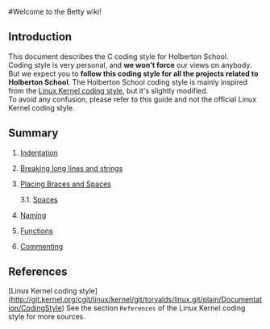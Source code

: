 #Welcome to the Betty wiki!

## Introduction

This document describes the C coding style for Holberton School.  
Coding style is very personal, and **we won't force** our views on anybody.  
But we expect you to **follow this coding style for all the projects related to Holberton School**.
The Holberton School coding style is mainly inspired from the [Linux Kernel coding style](http://git.kernel.org/cgit/linux/kernel/git/torvalds/linux.git/plain/Documentation/CodingStyle), but it's slightly modified.  
To avoid any confusion, please refer to this guide and not the official Linux Kernel coding style.

## Summary

1. [Indentation](https://github.com/holbertonschool/Betty/wiki/Indentation)

2. [Breaking long lines and strings](https://github.com/holbertonschool/Betty/wiki/Breaking-long-lines-and-strings)

3. [Placing Braces and Spaces](https://github.com/holbertonschool/Betty/wiki/Placing-Braces-and-Spaces)

    3.1. [Spaces](https://github.com/holbertonschool/Betty/wiki/Spaces)

4. [Naming](https://github.com/holbertonschool/Betty/wiki/Naming)

6. [Functions](https://github.com/holbertonschool/Betty/wiki/Functions)

8. [Commenting](https://github.com/holbertonschool/Betty/wiki/Commenting)

## References

[Linux Kernel coding style] (http://git.kernel.org/cgit/linux/kernel/git/torvalds/linux.git/plain/Documentation/CodingStyle)
See the section `References` of the Linux Kernel coding style for more sources.